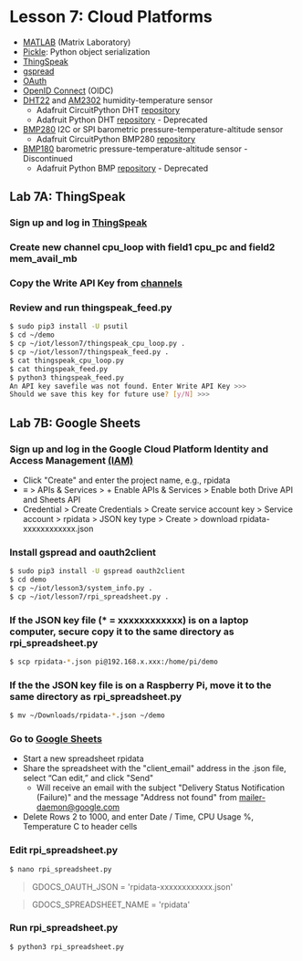 # Lesson 7: Cloud Platforms

* [MATLAB](https://en.wikipedia.org/wiki/MATLAB) (Matrix Laboratory)
* [Pickle](https://docs.python.org/3/library/pickle.html): Python object serialization
* [ThingSpeak](https://en.wikipedia.org/wiki/ThingSpeak)
* [gspread](https://gspread.readthedocs.io/en/latest)
* [OAuth](https://en.wikipedia.org/wiki/OAuth)
* [OpenID Connect](https://en.wikipedia.org/wiki/OpenID_Connect) (OIDC)
* [DHT22](https://www.adafruit.com/product/385) and [AM2302](https://www.adafruit.com/product/393) humidity-temperature sensor
  * Adafruit CircuitPython DHT [repository](https://github.com/adafruit/Adafruit_CircuitPython_DHT)
  * Adafruit Python DHT [repository](https://github.com/adafruit/Adafruit_Python_DHT) - Deprecated
* [BMP280](https://www.adafruit.com/product/2651) I2C or SPI barometric pressure-temperature-altitude sensor
  * Adafruit CircuitPython BMP280 [repository](https://github.com/adafruit/Adafruit_CircuitPython_BMP280)
* [BMP180](https://www.adafruit.com/product/1603) barometric pressure-temperature-altitude sensor - Discontinued
  * Adafruit Python BMP [repository](https://github.com/adafruit/Adafruit_Python_BMP) - Deprecated

## Lab 7A: ThingSpeak

### Sign up and log in [ThingSpeak](https://thingspeak.com)

### Create new channel cpu_loop with field1 cpu_pc and field2 mem_avail_mb

### Copy the Write API Key from [channels](https://thingspeak.com/channels)

### Review and run thingspeak_feed.py
```sh
$ sudo pip3 install -U psutil
$ cd ~/demo
$ cp ~/iot/lesson7/thingspeak_cpu_loop.py .
$ cp ~/iot/lesson7/thingspeak_feed.py .
$ cat thingspeak_cpu_loop.py
$ cat thingspeak_feed.py
$ python3 thingspeak_feed.py
An API key savefile was not found. Enter Write API Key >>>
Should we save this key for future use? [y/N] >>>
```
## Lab 7B: Google Sheets

### Sign up and log in the Google Cloud Platform Identity and Access Management [(IAM)](https://console.developers.google.com/projectselector/iam-admin/iam)

* Click "Create" and enter the project name, e.g., rpidata
* &equiv; > APIs & Services > + Enable APIs & Services > Enable both Drive API and Sheets API
* Credential > Create Credentials > Create service account key > Service account > rpidata > JSON key type > Create > download rpidata-xxxxxxxxxxxx.json

### Install gspread and oauth2client
```sh
$ sudo pip3 install -U gspread oauth2client
$ cd demo
$ cp ~/iot/lesson3/system_info.py .
$ cp ~/iot/lesson7/rpi_spreadsheet.py .
```
### If the JSON key file (* = xxxxxxxxxxxx) is on a laptop computer, secure copy it to the same directory as rpi_spreadsheet.py
```sh
$ scp rpidata-*.json pi@192.168.x.xxx:/home/pi/demo
```
### If the the JSON key file is on a Raspberry Pi, move it to the same directory as rpi_spreadsheet.py
```sh
$ mv ~/Downloads/rpidata-*.json ~/demo
```

### Go to [Google Sheets](https://docs.google.com/spreadsheets/u/0)

* Start a new spreadsheet rpidata
* Share the spreadsheet with the "client_email" address in the .json file, select “Can edit,” and click "Send"
  * Will receive an email with the subject "Delivery Status Notification (Failure)" and the message "Address not found" from mailer-daemon@google.com
* Delete Rows 2 to 1000, and enter Date / Time, CPU Usage %, Temperature C to header cells

### Edit rpi_spreadsheet.py

```sh
$ nano rpi_spreadsheet.py
```
> GDOCS_OAUTH_JSON = 'rpidata-xxxxxxxxxxxx.json'

> GDOCS_SPREADSHEET_NAME = 'rpidata'

### Run rpi_spreadsheet.py
```sh
$ python3 rpi_spreadsheet.py
```
